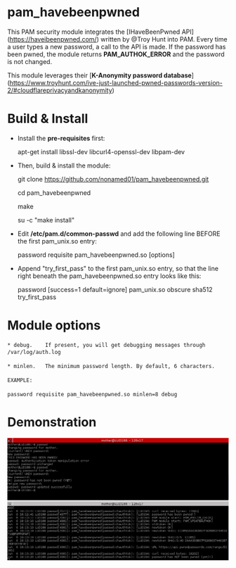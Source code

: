 # pam_havebeenpwned

This PAM security module integrates the [IHaveBeenPwned API]
(https://haveibeenpwned.com/)  written by
@Troy Hunt into PAM. Every time a user types a new password, a call to
the API is made. If the password has been pwned, the module
returns **PAM_AUTHOK_ERROR** and the password is not changed.

This module leverages their [**K-Anonymity password database**]
(https://www.troyhunt.com/ive-just-launched-pwned-passwords-version-2/#cloudflareprivacyandkanonymity)

# Build & Install

* Install the **pre-requisites** first:

	apt-get install libssl-dev libcurl4-openssl-dev libpam-dev

* Then, build & install the module:

	git clone https://github.com/nonamed01/pam_havebeenpwned.git

	cd pam_havebeenpwned

	make

	su -c "make install"

* Edit **/etc/pam.d/common-passwd** and add the following line BEFORE the
  first pam_unix.so entry:

	password requisite pam_havebeenpwned.so [options]

* Append "try_first_pass" to the first pam_unix.so entry, so that the line
	right beneath the pam_havebeenpwned.so entry looks like this:

	password        [success=1 default=ignore]      pam_unix.so obscure sha512 try_first_pass

	
# Module options

	* debug.	If present, you will get debugging messages through /var/log/auth.log

	* minlen.	The minimum password length. By default, 6 characters.

	EXAMPLE:
	
	password requisite pam_havebeenpwned.so minlen=8 debug

# Demonstration

![Screenshot](screenshot.png)

